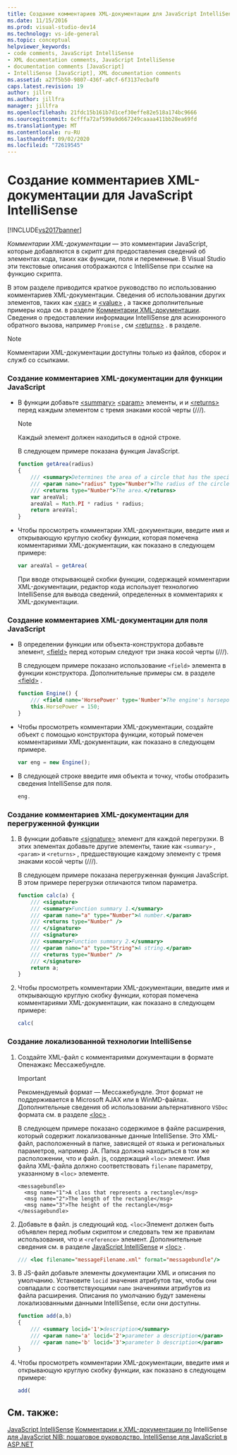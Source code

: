```yaml
---
title: Создание комментариев XML-документации для JavaScript IntelliSense | Документация Майкрософт
ms.date: 11/15/2016
ms.prod: visual-studio-dev14
ms.technology: vs-ide-general
ms.topic: conceptual
helpviewer_keywords:
- code comments, JavaScript IntelliSense
- XML documentation comments, JavaScript IntelliSense
- documentation comments [JavaScript]
- IntelliSense [JavaScript], XML documentation comments
ms.assetid: a27f5b50-9807-436f-a0cf-6f3137ecbaf0
caps.latest.revision: 19
author: jillre
ms.author: jillfra
manager: jillfra
ms.openlocfilehash: 21fdc15b161b7d1cef30effe82e518a174bc9666
ms.sourcegitcommit: 6cfffa72af599a9d667249caaaa411bb28ea69fd
ms.translationtype: MT
ms.contentlocale: ru-RU
ms.lasthandoff: 09/02/2020
ms.locfileid: "72619545"
---
```

# <a name="create-xml-documentation-comments-for-javascript-intellisense"></a>Создание комментариев XML-документации для JavaScript IntelliSense
[!INCLUDE[vs2017banner](../includes/vs2017banner.md)]

*Комментарии XML-документации* — это комментарии JavaScript, которые добавляются в скрипт для предоставления сведений об элементах кода, таких как функции, поля и переменные. В Visual Studio эти текстовые описания отображаются с IntelliSense при ссылке на функцию скрипта.

 В этом разделе приводится краткое руководство по использованию комментариев XML-документации. Сведения об использовании других элементов, таких как [\<var>](../ide/var-javascript.md) и [\<value>](../ide/value-javascript.md) , а также дополнительные примеры кода см. в разделе [Комментарии XML-документации](../ide/xml-documentation-comments-javascript.md). Сведения о предоставлении информации IntelliSense для асинхронного обратного вызова, например `Promise` , см [\<returns>](../ide/returns-javascript.md) . в разделе.

> [!NOTE]
> Комментарии XML-документации доступны только из файлов, сборок и служб со ссылками.

### <a name="to-create-xml-documentation-comments-for-a-javascript-function"></a>Создание комментариев XML-документации для функции JavaScript

- В функции добавьте [\<summary>](../ide/summary-javascript.md) [\<param>](../ide/param-javascript.md) элементы, и и [\<returns>](../ide/returns-javascript.md) перед каждым элементом с тремя знаками косой черты (///).

    > [!NOTE]
    > Каждый элемент должен находиться в одной строке.

     В следующем примере показана функция JavaScript.

    ```javascript
    function getArea(radius)
    {
        /// <summary>Determines the area of a circle that has the specified radius parameter.</summary>
        /// <param name="radius" type="Number">The radius of the circle.</param>
        /// <returns type="Number">The area.</returns>
        var areaVal;
        areaVal = Math.PI * radius * radius;
        return areaVal;
    }
    ```

- Чтобы просмотреть комментарии XML-документации, введите имя и открывающую круглую скобку функции, которая помечена комментариями XML-документации, как показано в следующем примере:

    ```javascript
    var areaVal = getArea(
    ```

     При вводе открывающей скобки функции, содержащей комментарии XML-документации, редактор кода использует технологию IntelliSense для вывода сведений, определенных в комментариях к XML-документации.

### <a name="to-create-xml-documentation-comments-for-a-javascript-field"></a>Создание комментариев XML-документации для поля JavaScript

- В определении функции или объекта-конструктора добавьте элемент, [\<field>](../ide/field-javascript.md) перед которым следуют три знака косой черты (///).

     В следующем примере показано использование `<field>` элемента в функции конструктора. Дополнительные примеры см. в разделе [\<field>](../ide/field-javascript.md) .

    ```javascript
    function Engine() {
        /// <field name='HorsePower' type='Number'>The engine's horsepower.</field>
        this.HorsePower = 150;
    }
    ```

- Чтобы просмотреть комментарии XML-документации, создайте объект с помощью конструктора функции, который помечен комментариями XML-документации, как показано в следующем примере.

    ```javascript
    var eng = new Engine();
    ```

- В следующей строке введите имя объекта и точку, чтобы отобразить сведения IntelliSense для поля.

    ```javascript
    eng.
    ```

### <a name="to-create-xml-documentation-comments-for-an-overloaded-function"></a>Создание комментариев XML-документации для перегруженной функции

1. В функции добавьте [\<signature>](../ide/signature-javascript.md) элемент для каждой перегрузки. В этих элементах добавьте другие элементы, такие как `<summary>` , `<param>` и `<returns>` , предшествующие каждому элементу с тремя знаками косой черты (///).

     В следующем примере показана перегруженная функция JavaScript. В этом примере перегрузки отличаются типом параметра.

    ```javascript
    function calc(a) {
        /// <signature>
        /// <summary>Function summary 1.</summary>
        /// <param name="a" type="Number">A number.</param>
        /// <returns type="Number" />
        /// </signature>
        /// <signature>
        /// <summary>Function summary 2.</summary>
        /// <param name="a" type="String">A string.</param>
        /// <returns type="Number" />
        /// </signature>
        return a;
    }
    ```

2. Чтобы просмотреть комментарии XML-документации, введите имя и открывающую круглую скобку функции, которая помечена комментариями XML-документации, как показано в следующем примере:

    ```javascript
    calc(
    ```

### <a name="to-create-localized-intellisense"></a>Создание локализованной технологии IntelliSense

1. Создайте XML-файл с комментариями документации в формате Опенажакс Мессажебундле.

    > [!IMPORTANT]
    > Рекомендуемый формат — Мессажебундле. Этот формат не поддерживается в Microsoft AJAX или в WinMD-файлах. Дополнительные сведения об использовании альтернативного `VSDoc` формата см. в разделе [\<loc>](../ide/loc-javascript.md) .

     В следующем примере показано содержимое в файле расширения, который содержит локализованные данные IntelliSense. Это XML-файл, расположенный в папке, зависящей от языка и региональных параметров, например JA. Папка должна находиться в том же расположении, что и файл. js, содержащий `<loc>` элемент. Имя файла XML-файла должно соответствовать `filename` параметру, указанному в `<loc>` элементе.

    ```
    <messagebundle>
      <msg name="1">A class that represents a rectangle</msg>
      <msg name="2">The length of the rectangle</msg>
      <msg name="3">The height of the rectangle</msg>
    </messagebundle>

    ```

2. Добавьте в файл. js следующий код. `<loc>`Элемент должен быть объявлен перед любым скриптом и следовать тем же правилам использования, что и `<reference>` элемент. Дополнительные сведения см. в разделе [JavaScript IntelliSense](../ide/javascript-intellisense.md) и [\<loc>](../ide/loc-javascript.md) .

    ```javascript
    /// <loc filename="messageFilename.xml" format="messagebundle"/>

    ```

3. В JS-файл добавьте элементы документации XML и описания по умолчанию. Установите `locid` значения атрибутов так, чтобы они совпадали с соответствующими `name` значениями атрибутов из файла расширения. Описания по умолчанию будут заменены локализованными данными IntelliSense, если они доступны.

    ```javascript
    function add(a,b)
    {
        /// <summary locid='1'>description</summary>
        /// <param name='a' locid='2'>parameter a description</param>
        /// <param name='b' locid='3'>parameter b description</param>
    }

    ```

4. Чтобы просмотреть комментарии XML-документации, введите имя и открывающую круглую скобку функции, как показано в следующем примере:

    ```javascript
    add(
    ```

## <a name="see-also"></a>См. также:
 [JavaScript IntelliSense](../ide/javascript-intellisense.md) [Комментарии к XML-документации по](../ide/xml-documentation-comments-javascript.md) IntelliSense [для JavaScript NIB: пошаговое руководство. IntelliSense для JavaScript в ASP.NET](https://msdn.microsoft.com/4f6e0cc2-7f48-4dbf-abb0-7fb743a2d05b)
